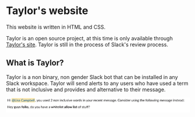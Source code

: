 # Taylor's website

This website is written in HTML and CSS.


Taylor is an open source project, at this time is only available through [Taylor's site](https://gettaylor.app/). Taylor is still in the process of Slack's review process.

## What is Taylor?
Taylor is a non binary, non gender Slack bot that can be installed in any Slack workspace. 
Taylor will send alerts to any users who have used a term that is not inclusive and provides and alternative to their message.

![Taylor's response](assets/Response_from_Taylor.png)